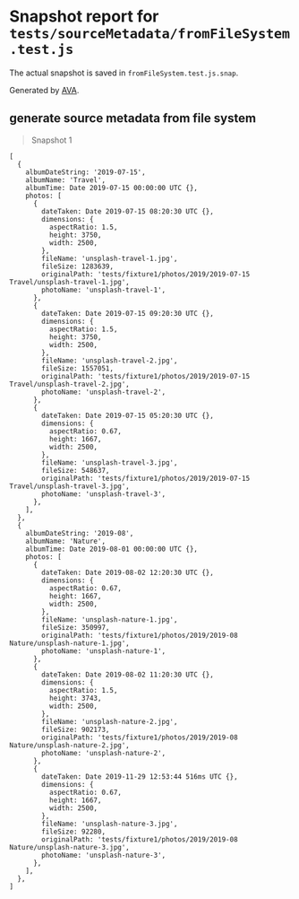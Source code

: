 # Snapshot report for `tests/sourceMetadata/fromFileSystem.test.js`

The actual snapshot is saved in `fromFileSystem.test.js.snap`.

Generated by [AVA](https://ava.li).

## generate source metadata from file system

> Snapshot 1

    [
      {
        albumDateString: '2019-07-15',
        albumName: 'Travel',
        albumTime: Date 2019-07-15 00:00:00 UTC {},
        photos: [
          {
            dateTaken: Date 2019-07-15 08:20:30 UTC {},
            dimensions: {
              aspectRatio: 1.5,
              height: 3750,
              width: 2500,
            },
            fileName: 'unsplash-travel-1.jpg',
            fileSize: 1283639,
            originalPath: 'tests/fixture1/photos/2019/2019-07-15 Travel/unsplash-travel-1.jpg',
            photoName: 'unsplash-travel-1',
          },
          {
            dateTaken: Date 2019-07-15 09:20:30 UTC {},
            dimensions: {
              aspectRatio: 1.5,
              height: 3750,
              width: 2500,
            },
            fileName: 'unsplash-travel-2.jpg',
            fileSize: 1557051,
            originalPath: 'tests/fixture1/photos/2019/2019-07-15 Travel/unsplash-travel-2.jpg',
            photoName: 'unsplash-travel-2',
          },
          {
            dateTaken: Date 2019-07-15 05:20:30 UTC {},
            dimensions: {
              aspectRatio: 0.67,
              height: 1667,
              width: 2500,
            },
            fileName: 'unsplash-travel-3.jpg',
            fileSize: 548637,
            originalPath: 'tests/fixture1/photos/2019/2019-07-15 Travel/unsplash-travel-3.jpg',
            photoName: 'unsplash-travel-3',
          },
        ],
      },
      {
        albumDateString: '2019-08',
        albumName: 'Nature',
        albumTime: Date 2019-08-01 00:00:00 UTC {},
        photos: [
          {
            dateTaken: Date 2019-08-02 12:20:30 UTC {},
            dimensions: {
              aspectRatio: 0.67,
              height: 1667,
              width: 2500,
            },
            fileName: 'unsplash-nature-1.jpg',
            fileSize: 350997,
            originalPath: 'tests/fixture1/photos/2019/2019-08 Nature/unsplash-nature-1.jpg',
            photoName: 'unsplash-nature-1',
          },
          {
            dateTaken: Date 2019-08-02 11:20:30 UTC {},
            dimensions: {
              aspectRatio: 1.5,
              height: 3743,
              width: 2500,
            },
            fileName: 'unsplash-nature-2.jpg',
            fileSize: 902173,
            originalPath: 'tests/fixture1/photos/2019/2019-08 Nature/unsplash-nature-2.jpg',
            photoName: 'unsplash-nature-2',
          },
          {
            dateTaken: Date 2019-11-29 12:53:44 516ms UTC {},
            dimensions: {
              aspectRatio: 0.67,
              height: 1667,
              width: 2500,
            },
            fileName: 'unsplash-nature-3.jpg',
            fileSize: 92280,
            originalPath: 'tests/fixture1/photos/2019/2019-08 Nature/unsplash-nature-3.jpg',
            photoName: 'unsplash-nature-3',
          },
        ],
      },
    ]
